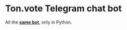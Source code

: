 # Ton.vote Telegram chat bot

All the [**same bot**](https://github.com/delovoyhomie/TG-Bot-for-ton.vote), only in Python.
